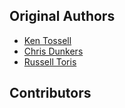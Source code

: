 Original Authors
----------------

 * [Ken Tossell](ktossell@umd.edu)
 * [Chris Dunkers](cmdunkers@wpi.edu)
 * [Russell Toris](rctoris@wpi.edu)

Contributors
------------
